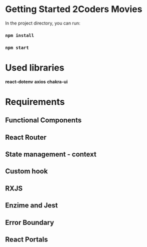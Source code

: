 # Getting Started 2Coders Movies

In the project directory, you can run:

### `npm install`

### `npm start`

# Used libraries

__react-dotenv__
__axios__
__chakra-ui__

# Requirements

## Functional Components
## React Router
## State management - context
## Custom hook
## RXJS 
## Enzime and Jest
## Error Boundary
## React Portals
